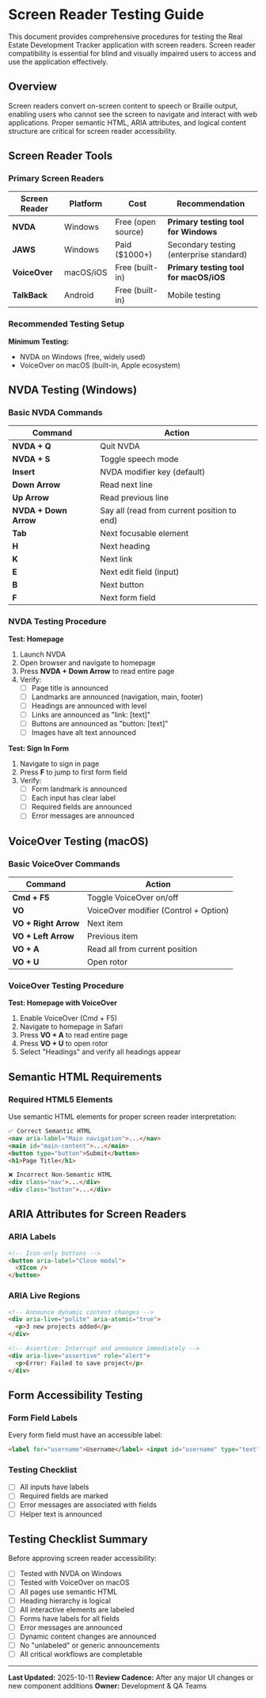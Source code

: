 # Screen Reader Testing Guide

This document provides comprehensive procedures for testing the Real Estate Development Tracker application with screen readers. Screen reader compatibility is essential for blind and visually impaired users to access and use the application effectively.

## Overview

Screen readers convert on-screen content to speech or Braille output, enabling users who cannot see the screen to navigate and interact with web applications. Proper semantic HTML, ARIA attributes, and logical content structure are critical for screen reader accessibility.

## Screen Reader Tools

### Primary Screen Readers

| Screen Reader | Platform  | Cost               | Recommendation                          |
| ------------- | --------- | ------------------ | --------------------------------------- |
| **NVDA**      | Windows   | Free (open source) | **Primary testing tool for Windows**    |
| **JAWS**      | Windows   | Paid ($1000+)      | Secondary testing (enterprise standard) |
| **VoiceOver** | macOS/iOS | Free (built-in)    | **Primary testing tool for macOS/iOS**  |
| **TalkBack**  | Android   | Free (built-in)    | Mobile testing                          |

### Recommended Testing Setup

**Minimum Testing:**

- NVDA on Windows (free, widely used)
- VoiceOver on macOS (built-in, Apple ecosystem)

## NVDA Testing (Windows)

### Basic NVDA Commands

| Command               | Action                                      |
| --------------------- | ------------------------------------------- |
| **NVDA + Q**          | Quit NVDA                                   |
| **NVDA + S**          | Toggle speech mode                          |
| **Insert**            | NVDA modifier key (default)                 |
| **Down Arrow**        | Read next line                              |
| **Up Arrow**          | Read previous line                          |
| **NVDA + Down Arrow** | Say all (read from current position to end) |
| **Tab**               | Next focusable element                      |
| **H**                 | Next heading                                |
| **K**                 | Next link                                   |
| **E**                 | Next edit field (input)                     |
| **B**                 | Next button                                 |
| **F**                 | Next form field                             |

### NVDA Testing Procedure

**Test: Homepage**

1. Launch NVDA
2. Open browser and navigate to homepage
3. Press **NVDA + Down Arrow** to read entire page
4. Verify:
   - [ ] Page title is announced
   - [ ] Landmarks are announced (navigation, main, footer)
   - [ ] Headings are announced with level
   - [ ] Links are announced as "link: [text]"
   - [ ] Buttons are announced as "button: [text]"
   - [ ] Images have alt text announced

**Test: Sign In Form**

1. Navigate to sign in page
2. Press **F** to jump to first form field
3. Verify:
   - [ ] Form landmark is announced
   - [ ] Each input has clear label
   - [ ] Required fields are announced
   - [ ] Error messages are announced

## VoiceOver Testing (macOS)

### Basic VoiceOver Commands

| Command              | Action                                |
| -------------------- | ------------------------------------- |
| **Cmd + F5**         | Toggle VoiceOver on/off               |
| **VO**               | VoiceOver modifier (Control + Option) |
| **VO + Right Arrow** | Next item                             |
| **VO + Left Arrow**  | Previous item                         |
| **VO + A**           | Read all from current position        |
| **VO + U**           | Open rotor                            |

### VoiceOver Testing Procedure

**Test: Homepage with VoiceOver**

1. Enable VoiceOver (Cmd + F5)
2. Navigate to homepage in Safari
3. Press **VO + A** to read entire page
4. Press **VO + U** to open rotor
5. Select "Headings" and verify all headings appear

## Semantic HTML Requirements

### Required HTML5 Elements

Use semantic HTML elements for proper screen reader interpretation:

```html
✅ Correct Semantic HTML
<nav aria-label="Main navigation">...</nav>
<main id="main-content">...</main>
<button type="button">Submit</button>
<h1>Page Title</h1>

❌ Incorrect Non-Semantic HTML
<div class="nav">...</div>
<div class="button">...</div>
```

## ARIA Attributes for Screen Readers

### ARIA Labels

```html
<!-- Icon-only buttons -->
<button aria-label="Close modal">
  <XIcon />
</button>
```

### ARIA Live Regions

```html
<!-- Announce dynamic content changes -->
<div aria-live="polite" aria-atomic="true">
  <p>3 new projects added</p>
</div>

<!-- Assertive: Interrupt and announce immediately -->
<div aria-live="assertive" role="alert">
  <p>Error: Failed to save project</p>
</div>
```

## Form Accessibility Testing

### Form Field Labels

Every form field must have an accessible label:

```html
<label for="username">Username</label> <input id="username" type="text" />
```

### Testing Checklist

- [ ] All inputs have labels
- [ ] Required fields are marked
- [ ] Error messages are associated with fields
- [ ] Helper text is announced

## Testing Checklist Summary

Before approving screen reader accessibility:

- [ ] Tested with NVDA on Windows
- [ ] Tested with VoiceOver on macOS
- [ ] All pages use semantic HTML
- [ ] Heading hierarchy is logical
- [ ] All interactive elements are labeled
- [ ] Forms have labels for all fields
- [ ] Error messages are announced
- [ ] Dynamic content changes are announced
- [ ] No "unlabeled" or generic announcements
- [ ] All critical workflows are completable

---

**Last Updated:** 2025-10-11
**Review Cadence:** After any major UI changes or new component additions
**Owner:** Development & QA Teams

